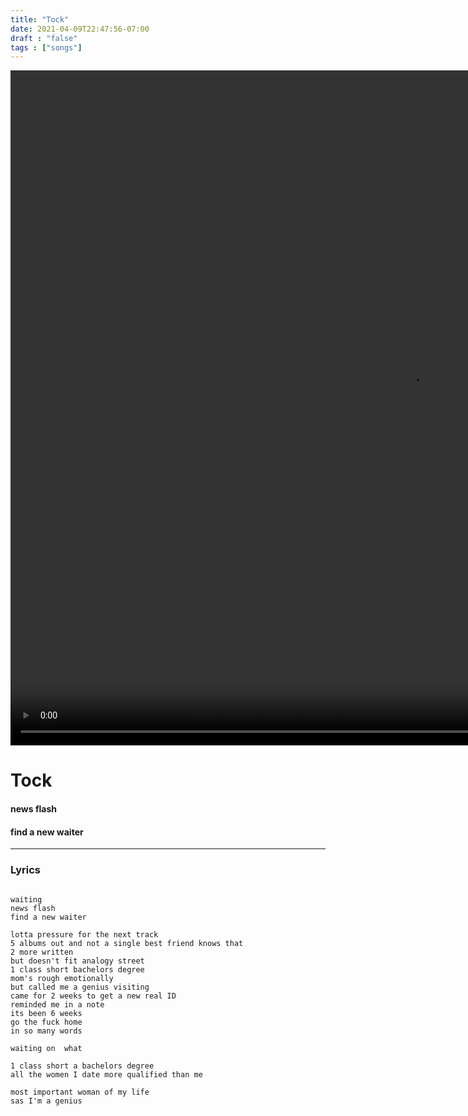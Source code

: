 ```yaml
---
title: "Tock"
date: 2021-04-09T22:47:56-07:00
draft : "false"
tags : ["songs"]
---
```


<div id="video-viewport-blog">
  <video width="1280" height="1080" loop mute controls>
    <source src="https://poliwatvideos.s3.us-east-2.amazonaws.com/vault361.mp4" type="video/mp4" />
    <source src="https://poliwatvideos.s3.us-east-2.amazonaws.com/vault361.webm" type="video/webm" />
  </video>
</div>

<!--more-->

<!-- {{ partial "head.html" . }} -->
  <!-- {{ block "sidebar.html" . }}
  {{ end }}
  {{ block "top2" . }}
  {{ end }} -->

<!-- <link rel="stylesheet" href="{{ "css/homepage.css" | absURL }}">
<link rel="stylesheet" href="{{ "css/custom.css" | absURL }}"> -->
<!-- <link rel="stylesheet" href="{{ "css/video.css" | absURL }}"> -->

<div class="">
	<div class="inner">
		<div>
      <h1>Tock</h1>
      <h4>news flash</h4>
      <h4>find a new waiter</h4>
		</div>
	</div>
</div>

<!-- <div class="container">
  <div class="row">
    <h1>VIZZY</h1>
</div> -->

___

### Lyrics

```

waiting
news flash
find a new waiter

lotta pressure for the next track
5 albums out and not a single best friend knows that
2 more written
but doesn't fit analogy street
1 class short bachelors degree
mom's rough emotionally
but called me a genius visiting
came for 2 weeks to get a new real ID
reminded me in a note
its been 6 weeks
go the fuck home
in so many words

waiting on  what

1 class short a bachelors degree
all the women I date more qualified than me

most important woman of my life
sas I'm a genius

```

<!--
♩     Musical quarter note     &#9833;
♪     Musical eighth note      &#9834;
♫     Musical single bar note  &#9835;
♬     Musical double bar note  &#9836;
𝄪     Double sharp note                  &#119082;
𝄆     Musical Symbol Left Repeat Sign    &#x1D106;
𝄇     Musical Symbol Right Repeat Sign   &#x1D107;
𝄈     Musical Symbol Repeat Dots         &#x1D108;
𝄐     Musical Symbol Fermata             &#x1D110;
𝄑     Musical Symbol Fermata Below       &#x1D111;
𝄒     Musical Symbol Breath Mark         &#x1D112;
𝆒     Musical Symbol Crescendo           &#x1D192;
𝆓     Musical Symbol Decrescendo         &#x1D193;
𝄫     Double flat note                   &#119083;
𝄞     G clef     &#119070;
𝄢     F clef     &#119074;
𝄡     C clef     &#119073; -->
